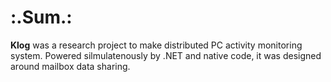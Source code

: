 # :.Sum.:
__Klog__ was a research project to make distributed PC activity monitoring system.
Powered silmulatenously by .NET and native code, it was designed around mailbox data sharing.
